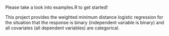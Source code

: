  Please take a look into examples.R to get started!   

 This project provides the weighted minimum distance logistic regression for the situation
 that the response is binary (independent variable is binary)
 and all covariates (all dependent variables) are categorical.

